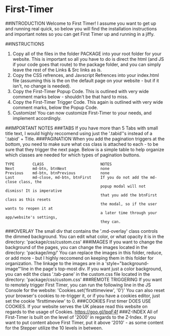 # First-Timer

##INTRODUCTION
Welcome to First Timer! I assume you want to
get up and running real quick, so below you
will find the installation instructions and
important notes so you can get First Timer
up and running in a jiffy.

##INSTRUCTIONS
  1.  Copy all of the files in the folder PACKAGE into
      your root folder for your website. This is
      important so all you have to do is direct the
      html (and JS if your code goes that route) to
      the package folder, and you can simply leave
      the rest of the Links & Src links as is.
  2.	Copy the CSS refrences, and Javscript Refrences
      into your index.html file (assuming this is the
      on the default page on your website - but if it
      isn't, no change is needed).
  3.	Copy the First-Timer Popup Code. This is outlined
      with very wide comment marks below - shouldn't be
      that hard to miss.
  4. 	Copy the First-Timer Trigger Code. This again is
      outlined with very wide comment marks, below the
      Popup Code.
  5.	Customize! You can now customize First-Timer to
      your needs, and implement accordingly.

##IMPORTANT NOTES
###TABS
  If you have more than 5 Tabs with small title text,
    I would highly reccomend using just the '.tabid''s
    instead of a '.tabid' + Title.
###PAGINATION
  When you add the pagination triggers at the bottom,
    you need to make sure what css class is attached
  to each - to be sure that they trigger the next
    page. Below is a simple table to help organize which
    classes are needed for which types of pagination
    buttons.
    
    TYPE        CLASS                         NOTES
    Next	    md-btn, btnNext			      none
    Previous	md-btn, btnPrevious		      none
    Last	    md-close, md-btn, btnFirst	  If you do not add the md-close class, the
                                              popup modal will not dismiss! It is imperative
                                              that you add the btnFirst class as this resets
                                              the modal, so if the user wants to reopen it at
                                              a later time through your app/website's settings,
                                              they can.
    
###OVERLAY
  The small div that contains the '.md-overlay' class
    controls the dimmed background. You can edit what
    color, or what opacity it is in the directory:
      'package/css/custom.css'
###IMAGES
  If you want to change the background of the pages,
    you can change the images located in the directory:
      'package/img/'
    You can replace the images in this folder, reduce, or
    add more - but I highly reccomend on keeping them in
    this folder for organization. The linkage to the images
    are in a 'style="background-image"'line in the page's
    top-most div.
    If you want just a color background, you can edit the
    class '.tab-pane' in the custom.css file located in the
    directory:
      'package/css/custom.css'
###REMOTE TRIGGERING
  If you want to remotely trigger First Timer, you can run
    the following line in the JS Console for the website:
      'Cookies.set('firsttimeview', '0')'
    You can also reset your browser's cookies to re-trigger it,
    or if you have a cookies editor, just set the cookie
    'firsttimeview' to 0.
###COOKIES
  First timer DOES USE COOKIES. If your website serves the UK
    please read this website on regards to the usage of Cookies.
      https://goo.gl/lpqF4f
###Z-INDEX
  All of First-Timer is built on the level of '2000' in regards to
    the Z-Index. If you want to put content above First Timer, put it
    above '2010' - as some content for the Stepper utilize the 10 levels
    in between.
